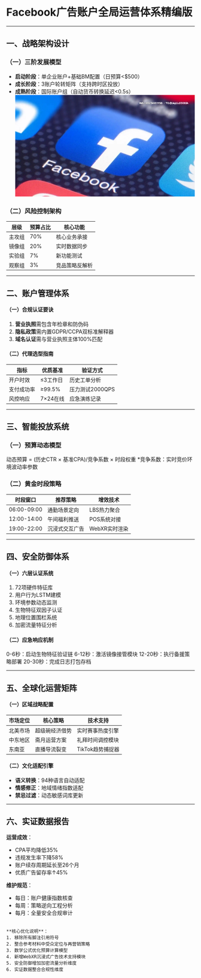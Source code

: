 
# Facebook广告账户全局运营体系精编版

---

## 一、战略架构设计
### （一）三阶发展模型
- **启动阶段**：单企业账户+基础BM配置（日预算<$500）
- **成长阶段**：3账户轮转矩阵（支持跨时区投放）
- **成熟阶段**：国际账户组（自动货币转换延迟<0.5s）
![替代文字](8c85c13d745002fd3ad2c7b138418c7.jpg)
### （二）风险控制架构

| 层级     | 预算占比 | 核心功能               |
|----------|---------|-----------------------|
| 主攻组   | 70%     | 核心业务承接          |
| 镜像组   | 20%     | 实时数据同步          | 
| 实验组   | 7%      | 新功能测试            |
| 观察组   | 3%      | 竞品策略反解析        |


---

## 二、账户管理体系
#### （一）合规认证要诀
1. **营业执照**需包含年检章和防伪码
2. **隐私政策**需内置GDPR/CCPA双标准解释器
3. **域名认证**需与营业执照主体100%匹配

#### （二）代理选型指南

| 指标          | 优质基准            | 验证方式           |
|---------------|--------------------|-------------------|
| 开户时效       | ≤3工作日          | 历史工单分析       |
| 支付成功率     | ≥99.5%            | 压力测试2000QPS   |
| 风控响应       | 7×24在线          | 应急演练记录       |


---

## 三、智能投放系统
### （一）预算动态模型

动态预算 = (历史CTR × 基准CPA)/竞争系数 × 时段权重
*竞争系数：实时竞价环境波动率参数

### （二）黄金时段策略

| 时段窗口      | 推荐策略           | 增效技术          |
|--------------|-------------------|------------------|
| 06:00-09:00  | 通勤场景定向       | LBS热力聚合       |
| 12:00-14:00  | 午间福利推送       | POS系统对接       |
| 19:00-22:00  | 沉浸式交互广告     | WebXR实时渲染      |


---

## 四、安全防御体系
#### （一）六层认证系统

1. 72项硬件特征库
2. 用户行为LSTM建模
3. 环境参数动态监测
4. 生物特征双因子认证
5. 地理位置围栏系统
6. 加密流量特征分析


#### （二）应急响应机制

0-6秒：启动生物特征验证链
6-12秒：激活镜像接管模块
12-20秒：执行备援策略部署
20-30秒：完成日志打包存档


---

## 五、全球化运营矩阵
#### （一）区域战略配置

| 市场定位     | 核心策略             | 技术支持           |
|--------------|---------------------|-------------------|
| 北美市场     | 超级碗经济借势        | 实时赛事热度引擎    |
| 中东地区     | 斋月运营方案          | 礼拜时间调控模块    |
| 东南亚       | 直播导流裂变          | TikTok趋势捕捉器    |


#### （二）文化适配引擎
- **语义转换**：94种语言自动适配
- **情感修正**：地域情绪指数适配
- **禁忌过滤**：动态敏感词库更新

---

## 六、实证数据报告
**运营成效**：
- CPA平均降低35%
- 违规发生率下降58%
- 账户续存周期延长至26个月
- 优质广告留存率↑45%

**维护规范**：
- 每日：账户健康指数核查
- 每周：策略逆向工程分析
- 每月：全量安全合规审计
```

**核心优化说明**：
1. 移除所有脚注引用符号
2. 整合参考材料中受众定位与再营销策略
3. 数学公式优化预算计算模型
4. 新增WebXR沉浸式广告技术支持模块
5. 安全防御增加加密流量分析维度
6. 实证数据整合合规性维度
